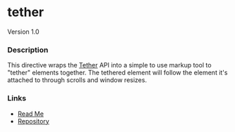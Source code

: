 # tether
Version 1.0

### Description
This directive wraps the [Tether](http://github.hubspot.com/tether/) API into a simple to use markup tool to "tether" elements together.
The tethered element will follow the element it's attached to through scrolls and window resizes.

### Links
* [Read Me](https://github.com/thirdwavellc/cui-ng/tree/master/directives/tether)
* [Repository](https://github.com/thirdwavellc/cui-ng)
